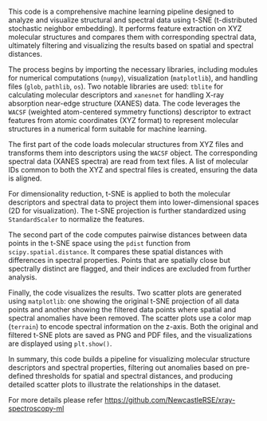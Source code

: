 This code is a comprehensive machine learning pipeline designed to analyze and visualize structural and spectral data using t-SNE (t-distributed stochastic neighbor embedding). It performs feature extraction on XYZ molecular structures and compares them with corresponding spectral data, ultimately filtering and visualizing the results based on spatial and spectral distances.

The process begins by importing the necessary libraries, including modules for numerical computations (`numpy`), visualization (`matplotlib`), and handling files (`glob`, `pathlib`, `os`). Two notable libraries are used: `tblite` for calculating molecular descriptors and `xanesnet` for handling X-ray absorption near-edge structure (XANES) data. The code leverages the `WACSF` (weighted atom-centered symmetry functions) descriptor to extract features from atomic coordinates (XYZ format) to represent molecular structures in a numerical form suitable for machine learning.

The first part of the code loads molecular structures from XYZ files and transforms them into descriptors using the `WACSF` object. The corresponding spectral data (XANES spectra) are read from text files. A list of molecular IDs common to both the XYZ and spectral files is created, ensuring the data is aligned.

For dimensionality reduction, t-SNE is applied to both the molecular descriptors and spectral data to project them into lower-dimensional spaces (2D for visualization). The t-SNE projection is further standardized using `StandardScaler` to normalize the features.

The second part of the code computes pairwise distances between data points in the t-SNE space using the `pdist` function from `scipy.spatial.distance`. It compares these spatial distances with differences in spectral properties. Points that are spatially close but spectrally distinct are flagged, and their indices are excluded from further analysis.

Finally, the code visualizes the results. Two scatter plots are generated using `matplotlib`: one showing the original t-SNE projection of all data points and another showing the filtered data points where spatial and spectral anomalies have been removed. The scatter plots use a color map (`terrain`) to encode spectral information on the z-axis. Both the original and filtered t-SNE plots are saved as PNG and PDF files, and the visualizations are displayed using `plt.show()`.

In summary, this code builds a pipeline for visualizing molecular structure descriptors and spectral properties, filtering out anomalies based on pre-defined thresholds for spatial and spectral distances, and producing detailed scatter plots to illustrate the relationships in the dataset.


For more details please refer https://github.com/NewcastleRSE/xray-spectroscopy-ml


